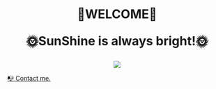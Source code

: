 <div align="center">
<h1>
    <p>💎WELCOME💎</p>
    <p>🌞SunShine is always bright!🌞</p>
</h1>
  
<p align = "center">
<a href="#"><img src = "https://github.com/anuraghazra/github-readme-stats"></a>
    <!--   <br><br> -->
<!--   <a href="https://git.io/streak-stats"><img src="https://github-readme-streak-stats.herokuapp.com?user=sunshine95331&theme=dark&mode=weekly&hide_total_contributions=true" alt="GitHub Streak" /></a> -->
<!--   <a href="#"><img src = "https://github-readme-stats.vercel.app/api?username=sunshine95331&hide_border=true&rank_icon=github&show_icons=true&include_all_commits=true&count_private=true&theme=tokyonight&line_height=27&show=reviews,discussions_started,discussions_answered,prs_merged,prs_merged_percentage"></a> -->
</p>

<p align="left">
<a href="mailto:sunshine95331@gmail.com">📭 Contact me.</a>
</p>

<!--
**sunshine95331/sunshine95331** is a ✨ _special_ ✨ repository because its `README.md` (this file) appears on your GitHub profile.

Here are some ideas to get you started:

- 🔭 I’m currently working on ...
- 🌱 I’m currently learning ...
- 👯 I’m looking to collaborate on ...
- 🤔 I’m looking for help with ...
- 💬 Ask me about ...
- 📫 How to reach me: ...
- 😄 Pronouns: ...
- ⚡ Fun fact: ...
-->
